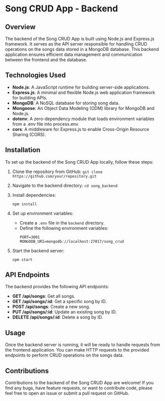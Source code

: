 # Song CRUD App - Backend

## Overview

The backend of the Song CRUD App is built using Node.js and Express.js framework. It serves as the API server responsible for handling CRUD operations on the songs data stored in a MongoDB database. This backend application ensures efficient data management and communication between the frontend and the database.

## Technologies Used

- **Node.js**: A JavaScript runtime for building server-side applications.
- **Express.js**: A minimal and flexible Node.js web application framework for building APIs.
- **MongoDB**: A NoSQL database for storing song data.
- **Mongoose**: An Object Data Modeling (ODM) library for MongoDB and Node.js.
- **dotenv**: A zero-dependency module that loads environment variables from a .env file into process.env.
- **cors**: A middleware for Express.js to enable Cross-Origin Resource Sharing (CORS).

## Installation

To set up the backend of the Song CRUD App locally, follow these steps:

1. Clone the repository from GitHub: `git clone https://github.com/your/repository.git`

2. Navigate to the backend directory: `cd song_backend`

3. Install dependencies:
    ```
    npm install
    ```

4. Set up environment variables:
    - Create a `.env` file in the `backend` directory.
    - Define the following environment variables:
        ```
        PORT=3001
        MONGODB_URI=mongodb://localhost:27017/song_crud
        ```

5. Start the backend server:
    ```
    npm start
    ```

## API Endpoints

The backend provides the following API endpoints:

- **GET /api/songs**: Get all songs.
- **GET /api/songs/:id**: Get a specific song by ID.
- **POST /api/songs**: Create a new song.
- **PUT /api/songs/:id**: Update an existing song by ID.
- **DELETE /api/songs/:id**: Delete a song by ID.

## Usage

Once the backend server is running, it will be ready to handle requests from the frontend application. You can make HTTP requests to the provided endpoints to perform CRUD operations on the songs data.

## Contributions

Contributions to the backend of the Song CRUD App are welcome! If you find any bugs, have feature requests, or want to contribute code, please feel free to open an issue or submit a pull request on GitHub.

